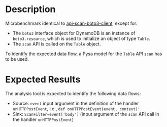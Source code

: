 # Description
Microbenchmark identical to [api-scan-boto3-client](../api-scan-boto3-client), except for:

* The `boto3` interface object for DynamoDB is an instance of `boto3.resource`, which is used to initialize an object of type `Table`.
* The `scan` API is called on the `Table` object.

To identify the expected data flow, a Pysa model for the `Table` API `scan` has to be used.

# Expected Results
The analysis tool is expected to identify the following data flows:

* Source: `event` input argument in the definition of the handler `onHTTPPostEvent`, i.e., `def onHTTPPostEvent(event, context):`
* Sink: `ScanFilter=event['body']` (input argument of the `scan` API call in the handler `onHTTPPostEvent`)
